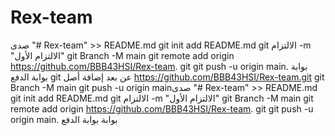 # Rex-team
صدى "# Rex-team" >> README.md 
git init 
add README.md 
git الالتزام -m "الالتزام الأول" git 
Branch -M main 
git remote add origin https://github.com/BBB43HSI/Rex-team. git
 git push -u origin main. بوابة بوابة الدفع
git عن بعد إضافة أصل https://github.com/BBB43HSI/Rex-team.git
 git Branch -M main 
git push -u origin mainصدى "# Rex-team" >> README.md 
git init 
add README.md 
git الالتزام -m "الالتزام الأول" git 
Branch -M main 
git remote add origin https://github.com/BBB43HSI/Rex-team. git
 git push -u origin main. بوابة بوابة الدفع
